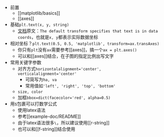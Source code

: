 - 前置
  - [[matplotlib/basics]]
  - [[axes]]
- 基础`plt.text(x, y, string)`
  - [文档](https://matplotlib.org/stable/api/_as_gen/matplotlib.pyplot.text.html#matplotlib.pyplot.text)原文：`The default transform specifies that text is in data coords`，也就是`x, y`都表示实际数据坐标
- 相对坐标？`plt.text(0.5, 0.5, 'matplotlib', transform=ax.transAxes)`
  - 你只有`plt`没有`ax`需要参考[[axes]]，搞一个`ax = plt.axes()`
  - 可以和[[axes]]结合，在子图的指定比例出写文字
- 常用关键字参数
  - 对齐方式`horizontalalignment='center', verticalalignment='center'`
    - 可简写为`ha, va`
    - 常用值如`'left', 'right', 'top', 'bottom'`
  - `size, color`
  - 加框`bbox=dict(facecolor='red', alpha=0.5)`
- 用`$`包裹可以打数学公式
  - 使用latex语法
  - 参考[[example-doc/README]]
  - 由于latex语法很多`\`，所以建议使用[[r-string]]
  - 也可以和[[f-string]]结合使用